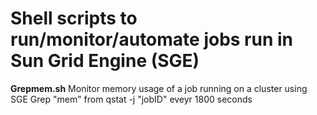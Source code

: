 # Shell scripts to run/monitor/automate jobs run in Sun Grid Engine (SGE)

**Grepmem.sh**
Monitor memory usage of a job running on a cluster using SGE
Grep "mem" from qstat -j "jobID" eveyr 1800 seconds
